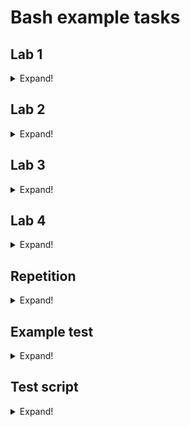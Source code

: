 # Bash example tasks

## Lab 1

<details>
<summary>Expand!</summary>

1. Change your own password. Then go back to the default password.
	
	<details>
	<summary>Answer</summary>
	
	```
	passwd
	```
	
	</details>

2. Check your own ID and the groups you belong to.
	
	<details>
	<summary>Answer</summary>
		
	```
	id
	```
		
	</details>

3. Check who is currently logged into the system.
	
	<details>
	<summary>Answer</summary>
		
	```
	whoami
	```
		
	</details>
4. See the description of the directory structure.
	
	<details>
	<summary>Answer</summary>

	```
	man 7 hier
	```
		
	</details>
	
5. View the contents of your home directory.
	
	<details>
	<summary>Answer</summary>
		
	```
	ls ~
	```
		
	</details>
	
6. List the contents of the primary directories on your system (e.g. /dev, /etc, /home, /usr).
	
	<details>
	<summary>Answer</summary>
		
	```
	ls /etc /dev /etc /home /usr
	```
		
	</details>	

7. Create directory cat1 in your home directory.
	
	<details>
	<summary>Answer</summary>
		
	```
	mkdir ~/cat1
	```
		
	</details>
		
8. In directory cat1, create a directory structure with one command: cat2/cat3/cat4.
	
	<details>
	<summary>Answer</summary>
		
	```
	mkdir -p ~/cat1/cat2/cat3/cat4
	```
		
	</details>
	
9. Delete the entire directory structure of cat3/cat4 in one command.
	
	<details>
	<summary>Answer</summary>
		
	```
	rm -r ~/cat1/cat2/cat3
	```
		
	</details>
	
10. Create files with any names with extensions .txt and .c in your home directory (2-3 files with each extension)
	
	<details>
	<summary>Answer</summary>
		
	```
	touch ~/xD.txt ~/xDD.txt ~/xDDD.txt ~/y.c ~/y.cc
	```
		
	</details>
	
11. Copy all the files from the home directory with the extension .txt to the directory cat1 with one command.
	
	<details>
	<summary>Answer</summary>
		
	```
	cp ./*.txt ~/cat1
	```
		
	</details>

12. Copy all files from the home directory with the extension .c to the directory kat2 with one command.
	
	<details>
	<summary>Answer</summary>
		
	```
	cp ./*.c ~/cat1/cat2
	```
		
	</details>
	
13. Copy the entire directory structure of kat1 creating an analogous structure called cat1b.
	
	<details>
	<summary>Answer</summary>
		
	```
	cp -r ~/cat1 ~/cat1b
	```
		
	</details>
	
14. Delete all files in cat1/cat2.
	
	<details>
	<summary>Answer</summary>
		
	```
	rm ~/kat1/kat2/*
	```
		
	</details>

15. Delete the entire directory structure of cat1b with one command.
	
	<details>
	<summary>Answer</summary>
		
	```
	rm -r ~/cat1b
	```
		
	</details>
	
16. Rename any file in directory cat1.
	
	<details>
	<summary>Answer</summary>
		
	```
	mv ~/cat1/x.txt ~/cat1/xx.txt
	```
		
	</details>	

17. Move the directory cat1/cat2 to your home directory, thus creating the directory cat2b.
	
	<details>
	<summary>Answer</summary>
		
	```
	mv ~/cat1 ~/cat2b
	```
		
	</details>	

18. Using the find program, find all files that have the word mozilla in the name and are located in subdirectories of the /usr directory.
	
	<details>
	<summary>Answer</summary>
		
	```
	find /usr -name mozilla
	```
	
	</details>	

19. Using the find program, find all the bin directories that are in the /usr directory.
	
	<details>
	<summary>Answer</summary>
		
	```
	find /usr -type d -name bin
	```
	
	</details>	

20. Copy all regular files between 10 and 100 bytes from /usr/bin to cat1/cat2 (use the find command with the -exec parameter).
	
	<details>
	<summary>Answer</summary>
	
	```
	find /usr/bin -size +10 -size -100 -exec cp {} ~/cat1/cat2 \;
	```
	
	</details>
	
21. In your home directory, create a file named file.txt - check the access rights to it.
	
	<details>
	<summary>Answer</summary>
		
	```
	touch ~/file.txt | ls -l ~
	```
		
	</details>
	
22. For file.txt, add write access for other users.
	
	<details>
	<summary>Answer</summary>
		
	```
	chmod a+w ~/file.txt
	```
		
	</details>
	
23. For file.txt, subtract the owner's write permission.
	
	<details>
	<summary>Answer</summary>
		
	```
	chmod u-w ~/file.txt
	```
	
	</details>
	
24. For file.txt, add execute permission for all users.
	
	<details>
	<summary>Answer</summary>
		
	```
	chmod +x ~/file.txt
	```

	</details>
	
25. For file file.txt and all users, allow only file read.
	
	<details>
	<summary>Answer</summary>
		
	```
	chmod 444 ~/file.txt
	```
		
	</details>

26. For file file.txt, restore the original rights using numerical notation.
	
	<details>
	<summary>Answer</summary>
	
	```
	chmod 664 ~/file.txt
	```
	
	</details>

27. Create a link to file.txt named file2.txt in your home directory.
	
	<details>
	<summary>Answer</summary>
		
	```
	ln ~/file.txt ~/file2.txt
	```
	
	</details>

28. Create a symbolic link to directory file1/file2 named abc in your home directory.
	
	<details>
	<summary>Answer</summary>
		
	```
	ln -s ~/file1/file2 ~/abc
	```
	
	</details>

29. View the system help for all the commands presented in the class.
	
	<details>
	<summary>Answer</summary>

	```
	your_command --help
	```
		
	</details>
	
</details>
	
## Lab 2

<details>
<summary>Expand!</summary>

1. List your own processes with the ps command. Compare the results with the results of the ps x and ps ax commands.
	
	<details>
	<summary>Answer</summary>
		
	a - This option prints the running processes from all users. <br>
	x - This option prints the processes those have not been executed from the terminal.
		
	</details>

2. Log in to the system several times through virtual consoles or by opening a new window in the graphical environment. Always check the name of the terminal you are working on with the tty command.
	
	<details>
	<summary>Answer</summary>
		
	```
	tty
	/dev/pts/{console_number}
	```
		
	</details>

3. Display the process hierarchy with the pstree command.
	
	<details>
	<summary>Answer</summary>
		
	```
	pstree
	```
		
	</details>

4. View the list of processes with the top command, sorting it by CPU usage and memory usage (check the -o switch)
	
	<details>
	<summary>Answer</summary>
		
	```
	top
	top -o %MEM
	```
		
	</details>

5. Follow these steps in order:
	- Change the priority of the bash shell you are currently in to 10.
		
		<details>
		<summary>Answer</summary>
			
		```
		sudo chvt 10
		```
		or <br>
		<kbd> <br> CTRL <br> </kbd> + <kbd> <br> ALT <br> </kbd> + <kbd> <br> F10 <br> </kbd>
			
		</details>
	
	- Run the sleep command for 30 seconds. Pause them immediately with Ctrl-Z.
		
		<details>
		<summary>Answer</summary>
			
		```
		sleep 30s
		```
			
		</details>
	
	- Run another sleep command in the background, this time for 3600 seconds.
		
		<details>
		<summary>Answer</summary>
			
		```
		sleep 3600s &
		```
			
		</details>
	
	- List the active jobs in the current session with the jobs command.
		
		<details>
		<summary>Answer</summary>
			
		```
		jobs
		```
			
		</details>
	
	- Check the priority and status (running/paused) of programs running in the current session with the appropriate ps command.
	
		<details>
		<summary>Answer</summary>
			
		```
		ps a
		```
			
		</details>

	- Restore suspended sleep in the background.
	
		<details>
		<summary>Answer</summary>
			
		```
		kill -CONT {id_procesu}
		```
			
		</details>

	- Check for active jobs with the jobs command until sleep 30 ends.
	
		<details>
		<summary>Answer</summary>
			
		```
		jobs
		```
			
		</details>
	
	- End sleep 3600 by bringing it back to the foreground and closing it with Ctrl-C.
	
		<details>
		<summary>Answer</summary>
	
		```
		fg {id_from_jobs}
		```
		
		</details>

6. Run the sleep 1000 sequence in the background; touch sleep_finished. Check if sleep_finished file exists. End the sleep process with the TERM signal. Check again for existence of sleep_finished.
	
	<details>
	<summary>Answer</summary>
		
	```	
	sleep 1000 &
	touch ~/sleep_finished
	ls ~/sleep_finished
	```
		
	<kbd> <br> CTRL <br> </kbd> + <kbd> <br> C <br> </kbd>
		
	```
	ls ~/sleep_finished
	```
		
	it exist
		
	</details>

7. Launch an application with a GUI, such as the Mousepad text editor. Check its PID. Send a STOP signal to its process, check if the application responds. Send a CONT signal.
	
	<details>
	<summary>Answer</summary>
		
	```
	kill -STOP {process_PID}
	kill -CONT {process_PID}
	```
		
	</details>

8. Create a folder in your home directory called readonly. Remove write access to it. Then execute the command that will try to create the file in it, and in case of failure it will display ERROR message (command echo ERROR).
	
	<details>
	<summary>Answer</summary>
		
	```	
	mkdir ~/readonly | chmod 444 ~/readonly
	touch ~/readonly/xd.txt || echo ERROR
	```
		
	</details>

9. Go to the /proc directory and read its contents with ls -l /proc.
	
	<details>
	<summary>Answer</summary>
		
	```
	cd /proc
	ls -l /proc
	```
		
	</details>
	
10. Compare the PIDs of the processes pointed to when ps is invoked with the names of the directories in the /proc folder. Then try to go to the directory named corresponding to the PID of the ps process - does the given directory still exist?
	
	<details>
	<summary>Answer</summary>
	
	```
	ps
	```
	
	no
	
	</details>

11. Go to the subdirectory in /proc named after the PID of the bash process (you can get it by typing ps). Browse its contents and view the contents of the status. Pay attention to the information stored (e.g. Name, State,PID).
	
	<details>
	<summary>Answer</summary>
		
	```
	ps
	cat status
	```
	
	</details>

12. Check the information on which processor you are currently working on. To do this, read the content of the cpuinfo file with the cat /proc/cpuinfo command
	
	<details>
	<summary>Answer</summary>
		
	```
	cat /proc/cpuinfo
	```
	
	</details>

13. Check the RAM usage information. To do this, read the contents of the meminfo file with the command cat /proc/meminfo.
	
	<details>
	<summary>Answer</summary>
		
	```
	cat /proc/meminfo
	```
	
	</details>

14. Using Nano, increase the size of the bash history stored (HISTSIZE value in the .bashrc file in your home directory)
	
	<details>
	<summary>Answer</summary>
	
	```
	nano .bashrc
	```
	
	<kbd> <br> CTRL <br> </kbd> + <kbd> <br> W <br> </kbd> ➤  <kbd> <br> HISTSIZE <br> </kbd> <br>
	
	<kbd> <br> CTRL <br> </kbd> + <kbd> <br> X <br> </kbd> ➤  <kbd> <br> Y <br> </kbd> <br>
	
	</details>

15. Using Vim, edit any text file.

	<details>
	<summary>Answer</summary>
	
	```
	vim xD.txt
	```
	write something <br>
	<kbd> <br> SHIFT <br> </kbd> + <kbd> <br> ; <br> </kbd> <br> + 
		<kbd> <br> x <br> </kbd> + <kbd> <br> ENTER <br> </kbd>
	
	</details>

16. Run in a single console, three nano editors in the background, for three different files. Check the background processes in the current terminal with the jobs command. Learn to bring the selected process back to the foreground.
	
	<details>
	<summary>Answer</summary>
	
	```
	sudo chmod 777 /etc/nanorc
	nano /etc/nanorc
	```
		
	unocomment allow nano to suspend
		
	```
	nano x.txt
	```
		
	<kbd> <br> CTRL <br> </kbd> + <kbd> <br> Z <br> </kbd>
	
	```
	nano xD.txt
	```
		
	<kbd> <br> CTRL <br> </kbd> + <kbd> <br> Z <br> </kbd>
		
	```
	nano xDD.txt
	```
		
	<kbd> <br> CTRL <br> </kbd> + <kbd> <br> Z <br> </kbd>
	
	```
	jobs
	bg 1
	```
	
	</details>

</details>
	
## Lab 3

<details>
<summary>Expand!</summary>

1. Paginate the /etc/passwd file, assuming the page has 5 lines of text. Hint: check out more

	<details>
	<summary>Answer</summary>
	
	```
	cat /etc/passwd | more -n 5
	```
	
	</details>
	

2. Create text1 and text2 files, fill them with a few lines of text. Using the cat command, create a text3 file, which will consist of the contents of the text1 and text2 files.
	
	<details>
	<summary>Answer</summary>
	
	```
	xD > ~/xD.txt | D > ~/xDD.txt | cat ~/xD.txt ~/xDD.txt > xDDD.txt
	```
	
	</details>

3. Display the first 5 lines of all files in your home directory so that their names are not displayed. Hint: remember that you can use patterns with programs that take filenames as arguments.

	<details>
	<summary>Answer</summary>

	```
	cat * */* 2>/dev/null | head -n 5
	```
	
	</details>

4. List lines 3, 4, and 5 of the /etc/passwd file

	<details>
	<summary>Answer</summary>
	
	```
	cat /etc/passwd | sed -n '3,5p'
	```
	
	</details>

5. Display lines 7, 6 and 5 counting from the end of the /etc/passwd file (i.e. 7th, 6th, and 5th, respectively)

	<details>
	<summary>Answer</summary>
	
	```
	cat /etc/passwd | tail -n 7 | head -n 3
	```
	
	</details>

6. Display the contents of /etc/passwd on one line

	<details>
	<summary>Answer</summary>

	```
	cat /etc/passwd | tr '\n' ' '
	```
	
	</details>

7. Use the tr filter to modify the file by placing each word (separated by a space) on a separate line. Hint: to pass a space character as an argument, you must put it in quotes

	<details>
	<summary>Answer</summary>

	```
	cat < ~/xD.txt | tr ' ' '\n'
	```
	
	</details>

8. Count all the files in the /etc directory and its subdirectories

	<details>
	<summary>Answer</summary>
	
	```
	find /etc -not -type d 2>/dev/null | wc -l
	```
	
	</details>

9. Write a command that counts the sum of the first three lines of the /etc/passwd file

	<details>
	<summary>Answer</summary>
	
	```
	cat /etc/passwd | head -n 3 | wc* -c
	```
	
	</details>

10. List the files in the current directory, converting all lowercase letters to uppercase.

	<details>
	<summary>Answer</summary>
	
	```
	ls | tr a-z A-Z
	```
	
	</details>

11. List the access rights of files in the current directory, their size and name

	<details>
	<summary>Answer</summary>
	
	```
	ls -l | awk '{print $1 " " $5 " " $9}'
	```
	
	</details>

12. Display a list of files in the current directory, sorted by file size

	<details>
	<summary>Answer</summary>
	
	```
	ls -1sp | grep -v / | sort -n -r | grep -oE '[^ ]+$'
	```
	
	</details>

13. Display the contents of the /etc/passwd file sorted by UID numbers in order from largest to smallest
	
	<details>
	<summary>Answer</summary>
	
	```
	cat /etc/passwd | sort -t ':' -n -k 3 -r
	```
	
	</details>

14. Display the contents of the /etc/passwd file sorted first by GID numbers in order from largest to smallest, then UID

	<details>
	<summary>Answer</summary>
	
	```
	cat /etc/passwd | sort -t ':' -n -k 4 -r -k 3
	```
	
	</details>

15. Enter the names of the three smallest files in the directory sorted by name

	<details>
	<summary>Answer</summary>
	
	```
	ls -1sp | grep -v / | sort -n -r | grep -oE '[^ ]+$' | sort | head -3
	```
	
	</details>

16. The /etc/services file stores a list of popular network services, along with port numbers and protocol. List (only) the names of services that use UDP.

	<details>
	<summary>Answer</summary>
	
	```
	cat /etc/services | grep 'udp' | awk '{print $1}'
	```
	
	</details>


17. View how many virtual terminals (dev/tty) numbered 50-69 are in the system.

	<details>
	<summary>Answer</summary>
	
	```
	ls /dev/tty* -1 | grep '[5-6][0-9]' | ls /dev/tty* -1 | grep '[5-6][0-9]' | wc -l
	```
	
	</details>

18. Build a pipeline that displays the cupsd process's PID in the terminal.

	<details>
	<summary>Answer</summary>
	
	```
	ps -ax | grep -e 'pts' | grep -e 'cupsd' | awk '{print $1}'
	```
	
	</details>
	
</details>

## Lab 4

<details>
<summary>Expand!</summary>

1. Define the NAME variable and assign your name to it. Display the contents of this variable. Export this variable and check if it is available in the new (child) interpreter.

	<details>
	<summary>Answer</summary>
	
	```
	NAME=John
	echo $NAME
	export $NAME
	```
	It is not available in any other interpreter
	
	</details>
	
2. Display the list of exported variables.
	
	<details>
	<summary>Answer</summary>
	
	```
	env
	```
	
	</details>

3. Change your own prompt by modifying the PS1 variable.

	<details>
	<summary>Answer</summary>
	
	```
	PS1="xd: "
	```
	
	</details>

4. Write a script that for each element (file, folder) in the current directory will display its name along with information whether it is a file or a directory.
 
	<details>
	<summary>Answer</summary>
	
	```	
	#!/bin/bash
	for FILE in ~/*
	do
	 name=$(basename $FILE)
	 if [ -f $FILE ]
	 then
	  echo "$(basename $FILE) -> file"
	 else
	  echo "$(basename $FILE) -> folder"
	 fi
	done
	```
	
	</details>

5. Write a script that for each of the files given as arguments to the call will display the name of the file, and then its contents sorted alphabetically.

	<details>
	<summary>Answer</summary>

	```
	#!/bin/bash
	for FILE in $*
	do
	 echo  $( cat $FILE | sort )
	done
	```
	
	</details>

6. Write a script that will copy the file given as the first argument to all directories given as the subsequent arguments of the call.

	<details>
	<summary>Answer</summary>
	
	```
	#!/bin/bash
	for ctl in ${@:2}
	do
	 cp $1 $ctl
	done
	```
	
	</details>

7. Write a script that will back up the files given as arguments to the backup directory and append the current date to their names:

	<details>
	<summary>Answer</summary>
	
	```
	#!/bin/bash
	if [ ! -d ~/backup ]
	then
	 mkdir ~/backup
	fi
	for file in $*
	do
	 cp $file ~/backup/$(basename $file)_$(date '+%Y-%m-%d')
	done
	```
	
	</details>

8. Write a script that will wait for the appearance of the file with the name indicated in the argument. The script should periodically (every 5 seconds) check the existence of the file. If the file exists, the script should display its contents and exit. Run the script and create a monitored file from the second terminal.

	<details>
	<summary>Answer</summary>

	```
	#!/bin/bash
	while ! [ -f $1 ]
	do
	 sleep 5
	done
	cat $1
	```
	
	</details>

9. Create a script and place in it a function that implements the sum of two arguments (numbers) given to the script.

	<details>
	<summary>Answer</summary>
	
	```
	#!/bin/bash
	function sum {
	 echo $(($1+$2))
	}
	sum $1 $2
	```
	
	</details>

</details>

## Repetition

<details>
<summary>Expand!</summary>

1. Write a script that will find in the directory given as an argument to the script all files with the sh extension, modified not more than 7 days ago and will grant them the right to execute.

	<details>
	<summary>Answer</summary>

	```
	#!/bin/bash
	find $* -type f -mtime -7 -name "*.sh" -print0 | xargs -0 chmod +x
	```
	
	</details>
	
2. Napisz skrypt który policzy liczbę linii zawierających słowo “color” w pliku ~/.bashrc

	<details>
	<summary>Answer</summary>

	```
	#!/bin/bash
	cat ~/.bashrc | grep color | wc -l
	```
	
	</details>

3. The linux system logs messages in the text file /var/log/kern.log. List the last 3 USB device events from this file.

	<details>
	<summary>Answer</summary>

	```
	#!/bin/bash
	cat /var/log/kern.log | grep usb | tail -n 3
	```
	
	</details>

4. Write a script that will print the number of bytes downloaded by the network interface that has downloaded the most data

	<details>
	<summary>Answer</summary>

	```
	#!/bin/bash
	ifconfig | grep 'RX packets' | awk '{printf $5 "\n"}' | sort -nr | head -n 1
	```

	</details>

4. Write a script that lists the MAC addresses of all network interfaces

	<details>
	<summary>Answer</summary>

	```
	#!/bin/bash
	ifconfig | grep -o ..:..:..:..:..:..
	```
	
	</details>

5. Write a script that will create a report.txt file containing the name of the file in each line and its checksum calculated with the md5 algorithm for each *.txt file in the current directory. filename and checksum should be separated by a space. Use md5sum.

	<details>
	<summary>Answer</summary>

	```
	#!/bin/bash
	find -maxdepth 1 -type f -exec md5sum {} \; | awk '{$2 = substr($2, 3); printf $1 " " $2 "\n"}' > raport.txt
	```
	
	</details>

6. Write a program to verify the integrity of files in a directory. For each *.txt file in the current directory, compare its checksum calculated with program/*u md5 with the checksum written in the report.txt file from the previous task, and display a warning message in case of discrepancies.

	<details>
	<summary>Answer</summary>
	
	```
	#!/bin/bash
	var=$(find -maxdepth 1 -mindepth 1 -type f -exec md5sum {} \; | awk '{$2 = substr($2, 3); printf $1 " " $2 "\n"}'  | grep -v -e raport.txt -e $0)
	var2=$(cat raport.txt | grep -v -e raport.txt -e $0)
	if [ "$var" != "$var2" ]
	then
	 echo "Error"
	fi
	```
	
	</details>

7. Write a script that, based on the input file indicated by the first argument, will display the names of the three planets with the most moons, in alphabetical order.

	<details>
	<summary>Answer</summary>
	
	```
	#!/bin/bash
	cat $1 | sort -n -r -k 4 | head -3 | sort
	```
	
	</details>

8. The trees.txt file contains information about several trees growing in the garden in the csv format (along with the header in the first line, informing about the content of the file's columns). Write a script that will write to the output.txt file 3 the heights of the two tallest birch trees with the “protected” status. (NOTE error in trees.txt file)

	<details>
	<summary>Answer</summary>

	```
	#!/bin/bash
	cat trees.txt | tail -n +2 | grep chronione | grep brzoza | awk -F',' '{printf $3 "\n"}' | sort -n -r | head -2 > output.txt
	```
	
	</details>

9. Write a script that will concatenate the contents of all files passed as arguments and output to the console

	<details>
	<summary>Answer</summary>
	
	```
	#!/bin/bash
	for file in $*
	do
	cat $file|  awk -v vname=$(basename $file) '{ printf vname ": " $1 "\n" }'
	done
	```
	
	</details>
	

10. Write a script that will count and print the sum of characters in all files given as call arguments.

	<details>
	<summary>Answer</summary>
	
	```
	#!/bin/bash
	cat $* | tr -d '\n' | wc -c
	```
	
	</details>

11. Write a script that will create a pictures_backup folder in your home directory and copy all .jpg files in the current directory to it, and then make the new files read-only.

	<details>
	<summary>Answer</summary>

	```
	#!/bin/bash
	mkdir ~/pictures_backup
	ls -a | grep "\.jpg"$ | xargs -I{} cp -u {} ~/pictures_backup
	chmod 444 ~/pictures_backup/*
	```

	</details>

12. Write a script that assigns the appropriate access rights to files based on the file - access rights argument pairs in numeric notation.

	<details>
	<summary>Answer</summary>

	```
	#!/bin/bash
	while [ $1 ]
	do 
	 chmod $2 $1
	 shift
	 shift
	done
	```
	
	</details>

13. Write a script that appends the text specified as the first argument to the end of all files with the extension defined as the second argument and located in the current directory.

	<details>
	<summary>Answer</summary>

	```
	#!/bin/bash
	for line in *.$2
	do
	 echo $1 >> $line0
	done
	```

	</details>

14. Write a script that sums up the size of files in the current directory for each extension given as an argument.

	<details>
	<summary>Answer</summary>
	
	```
	#!/bin/bash
	for var in $*
	do
	 ls -l | grep "."$var | awk '{printf $5 "\n"}' | awk -v text=$var '{s+=$1} END {print text ": " s}'
	done
	```
	
	</details>

15. Write a script that will display the first line from the end of the file given as the first argument, the second line from the end of the file given as the second argument, etc. if the file is too short, display an appropriate message.

	<details>
	<summary>Answer</summary>
	
	```
	#!/bin/bash
	cat $1 | tail -1
	var=$(wc -l $2 | awk '{printf $1}')
	if [ $var -gt 1 ]
	 then
	 cat $2 | tail -2 | head -1
	 else
	 echo "The second file has few lines"
	fi
	```
	
	</details>

16. Write a script that takes two arguments - two filenames, which will compare the contents of these two text files. If the content of both files is the same, the script should print the message: files are the same If the files are different, the script should print which of them has more lines, e.g.: file1.txt has more lines than file2.txt. You can use the diff file1.txt file2.txt command to compare the contents of the files

	<details>
	<summary>Answer</summary>
	
	```
	#!/bin/bash
	t1=$(cat $1)
	t2=$(cat $2)
	if [ "$t1" == "$t2" ]
	then
	 echo "identical files"
	else
	 l1=$(cat $1 | wc -l)
	 l2=$(cat $2 | wc -l)
	 if [ "$l1" -gt "$l2" ]
	 then
	  echo "file $1 has more lines than $2"
	 elif [ "$l1" -lt "$l2" ]
	 then
	  echo "file $2 has more lines than $1"
	 else
	  echo "the files have the same lines but they are different"
	 fi
	fi
	```
	
	</details>

17. Create 3 files in the empty directory: file1.txt, file2.txt and file3.txt. Put a few words in each. Write a script that converts the names of all files in this directory to the number of characters in the file.

	<details>
	<summary>Answer</summary>
	
	```
	#!/bin/bash
	for file in $*
	do
	 count=$(cat $file | wc -w) 
	 path=$(dirname $file)"/"$count
	 mv $file $path
	done
	```
	
	</details>

18. Write a script that reads the process number (PID) and signal number from the keyboard in a loop and then sends the indicated signal to a specific process. Entering the word EXIT ends the script.

	<details>
	<summary>Answer</summary>
	
	```
	#!/bin/bash
	while true
	do
	 read -p "Enter PID: " pid
	 if [ "$pid" == "EXIT" ]
	 then
	  break
	 elif [ "$pid" ]
	 then
	  kill -STOP $pid 
	 fi
	done
	```
	
	</details>

19. Write a script that recursively renames each directory (except files!) to uppercase.

	<details>
	<summary>Answer</summary>

	```
	#!/bin/bash
	var1=$(find $1 -type d | sort -n -r)
	for dir in $var1
	do 
	 var2=$(basename $dir | tr a-z A-Z)
	 var3=$(dirname $dir)
	 var5=$(echo $var3"/"$var2)
	 mv $dir $var5 
	done
	```
	
	</details>

20. UUID (universally unique identifier) or GUID is a globally unique identifier - the identifier of objects, among others, in Windows or wherever a unique identifier is needed

	<details>
	<summary>Answer</summary>
	
	```
	#!/bin/bash
	for i in {1..10}
	do
	 uuidgen
	done | sort > id.txt
	```
	
	</details>

21. Write a script that asks the user for the number (index) of a word from the Fibonacci sequence and saves this value to a variable. In the script, add a function that uses recursion to calculate the given string term. Display the calculated value in the terminal.

	<details>
	<summary>Answer</summary>

	```
	#!/bin/bash
	function fib(){
	 if (( $1 <= 0 ))
	  then
	   echo 1
	  else 
	   echo $(( $(fib $(($1-1)) ) + $(fib $(($1-2)) ) ))
	 fi
	}
	read -p "Enter number: " val2
	val=$(fib $val2)
	echo $val
	```
	
	</details>

</details>

## Example test

<details>
<summary>Expand!</summary>

1. Write a script that will create a photos folder in the current directory, and then move all files with .jpg and .png extensions in the current directory to it. Set the permissions of the transferred files to read-only. (for your own tests, create a few jpg and png files yourself)

	<details>
	<summary>Answer</summary>

	```
	#!/bin/bash
	var="photos"
	mkdir $var
	ls -a | grep -e "\.jpg"$ -e "\.png"$| xargs -I{} mv -u {} $var
	chmod 444 $var/*
	```
	
	</details>

2. The cars.txt file contains car data in the format year;model;speed. Display car names in one line sorted by speed, separated by commas. Pass the cars.txt file as an argument to the script.

	<details>
	<summary>Answer</summary>

	```
	#!/bin/bash
	cat $1 | sort -k 3 -r | awk -F ';' 'a++{printf ","}{printf $2} END {print ""}'
	```
	
	</details>

3. Write a script that will count files and directories that are in the given directory (script argument), without counting in subdirectories. If the argument is not given, the count is to refer to the current directory.


	<details>
	<summary>Answer</summary>
	
	```
	#!/bin/bash
	find $1 -maxdepth 1 -mindepth 1 -type d | wc -l | awk -v text=$1 '{printf "Number of directories in directory " text " = " $1 "\n"}'
	find $1 -maxdepth 1 -mindepth 1 -not -type d | wc -l | awk -v text=$1 '{printf "Number of files in directory " text " = " $1 "\n"}'
	find $1 -maxdepth 1 -mindepth 1 | wc -l | awk '{printf "Sum = " $1 "\n"}
	```
	
	</details>

</details>

## Test script

<details>
<summary>Expand!</summary>

1. Write a script that will return the number of occurrences of a given word in a given file. Both the word and the file location are passed as arguments to the script. A word can follow or precede any other sequence of characters and can occur more than once on a single line, e.g.

	<details>
	<summary>Answer</summary>

	```
	#!/bin/bash
	cat $2 | grep -o $1 | wc -w
	```
	
	</details>

</details>
